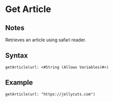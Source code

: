 # Get Article

## Notes
Retrieves an article using safari reader.

## Syntax

```
getArticle(url: <#String (Allows Variables)#>)
```

## Example
```
getArticle(url: "https://jellycuts.com")
```